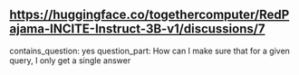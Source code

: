 ## https://huggingface.co/togethercomputer/RedPajama-INCITE-Instruct-3B-v1/discussions/7

contains_question: yes
question_part: How can I make sure that for a given query, I only get a single answer